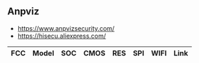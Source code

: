 Anpviz
------
- https://www.anpvizsecurity.com/
- https://hisecu.aliexpress.com/

| FCC | Model | SOC | CMOS | RES | SPI | WIFI | Link |
|-----|-------|-----|------|-----|-----|------|------|
